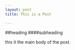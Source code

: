 ```yaml
---
layout: post
title: This is a Post

---
```


##heading
####subheading

this it the main body of the post.
